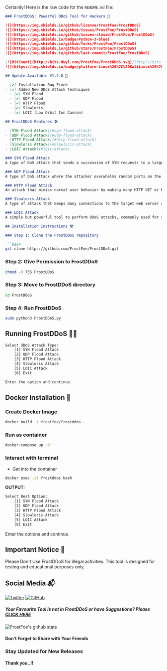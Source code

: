 Certainly! Here is the raw code for the `README.md` file:

```markdown
### FrostDDoS: Powerful DDoS Tool for Hackers 🥇

![](https://img.shields.io/github/license/FrostFoe/FrostDDoS)
![](https://img.shields.io/github/issues/FrostFoe/FrostDDoS)
![](https://img.shields.io/github/issues-closed/FrostFoe/FrostDDoS)
![](https://img.shields.io/badge/Python-3-blue)
![](https://img.shields.io/github/forks/FrostFoe/FrostDDoS)
![](https://img.shields.io/github/stars/FrostFoe/FrostDDoS)
![](https://img.shields.io/github/last-commit/FrostFoe/FrostDDoS)

[![HitCount](http://hits.dwyl.com/FrostFoe/FrostDDoS.svg)](http://hits.dwyl.com/FrostFoe/FrostDDoS)
![](https://img.shields.io/badge/platform-Linux%20%7C%20KaliLinux%20%7C%20ParrotOs-blue)

## Update Available V1.2.0 🚀

- [✔] Installation Bug Fixed
- [✔] Added New DDoS Attack Techniques
  - [✔] SYN Flood
  - [✔] UDP Flood
  - [✔] HTTP Flood
  - [✔] Slowloris
  - [✔] LOIC (Low Orbit Ion Cannon)

## FrostDDoS Features 🛠️

- [SYN Flood Attack](#syn-flood-attack)
- [UDP Flood Attack](#udp-flood-attack)
- [HTTP Flood Attack](#http-flood-attack)
- [Slowloris Attack](#slowloris-attack)
- [LOIC Attack](#loic-attack)

### SYN Flood Attack
A type of DoS attack that sends a succession of SYN requests to a target's system.

### UDP Flood Attack
A type of DoS attack where the attacker overwhelms random ports on the target with IP packets containing UDP datagrams.

### HTTP Flood Attack
An attack that mimics normal user behavior by making many HTTP GET or POST requests to a web server, overloading it.

### Slowloris Attack
A type of attack that keeps many connections to the target web server open and holds them open as long as possible.

### LOIC Attack
A simple but powerful tool to perform DDoS attacks, commonly used for stress testing.

## Installation Instructions 🛠️

### Step 1: Clone the FrostDDoS repository

```bash
git clone https://github.com/FrostFoe/FrostDDoS.git
```

### Step 2: Give Permission to FrostDDoS

```bash
chmod -R 755 FrostDDoS
```

### Step 3: Move to FrostDDoS directory

```bash
cd FrostDDoS
```

### Step 4: Run FrostDDoS

```bash
sudo python3 FrostDDoS.py
```

## Running FrostDDoS 🏃‍♂️

```bash
Select DDoS Attack Type:
    [1] SYN Flood Attack
    [2] UDP Flood Attack
    [3] HTTP Flood Attack
    [4] Slowloris Attack
    [5] LOIC Attack
    [0] Exit

Enter the option and continue.
```

## Docker Installation 🐳

### Create Docker Image

```bash
docker build -t frostfoe/frostddos .
```

### Run as container

```bash
docker-compose up -d
```

### Interact with terminal

- Get into the container

```bash
docker exec -it frostddos bash
```

**OUTPUT:**

```bash
Select Best Option:
    [1] SYN Flood Attack
    [2] UDP Flood Attack
    [3] HTTP Flood Attack
    [4] Slowloris Attack
    [5] LOIC Attack
    [0] Exit
```

Enter the options and continue.

## Important Notice 📢

Please Don't Use FrostDDoS for illegal activities. This tool is designed for testing and educational purposes only.

## Social Media 📬

[![Twitter](https://img.shields.io/twitter/url?color=%231DA1F2&label=follow&logo=twitter&logoColor=%231DA1F2&style=flat-square&url=https%3A%2F%2Fwww.reddit.com%2Fuser%2FFatChicken277)](https://twitter.com/_Zinzu07)
[![GitHub](https://img.shields.io/badge/-GitHub-181717?style=flat-square&logo=github&link=https://github.com/FrostFoe/)](https://github.com/FrostFoe/)

##### Your Favourite Tool is not in FrostDDoS or have Suggestions? Please [CLICK HERE](https://forms.gle/b235JoCKyUq5iM3t8)

![FrostFoe's github stats](https://github-readme-stats.vercel.app/api?username=FrostFoe&show_icons=true&title_color=fff&icon_color=79ff97&text_color=9f9f9f&bg_color=151515)

#### Don't Forget to Share with Your Friends

### Stay Updated for New Releases

#### Thank you..!!
